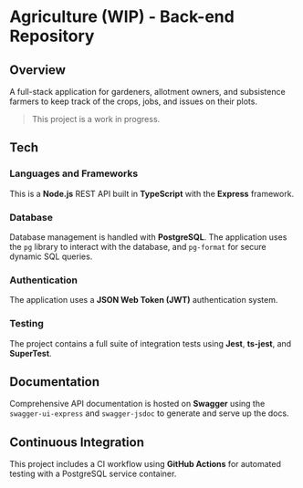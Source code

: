 # Agriculture (WIP) - Back-end Repository

## Overview

A full-stack application for gardeners, allotment owners, and subsistence farmers to keep track of the crops, jobs, and issues on their plots.

> This project is a work in progress.

## Tech

### Languages and Frameworks

This is a **Node.js** REST API built in **TypeScript** with the **Express** framework.

### Database

Database management is handled with **PostgreSQL**. The application uses the `pg` library to interact with the database, and `pg-format` for secure dynamic SQL queries. 

### Authentication

The application uses a **JSON Web Token (JWT)** authentication system.

### Testing

The project contains a full suite of integration tests using **Jest**, **ts-jest**, and **SuperTest**.

## Documentation

Comprehensive API documentation is hosted on **Swagger** using the `swagger-ui-express` and `swagger-jsdoc` to generate and serve up the docs.

## Continuous Integration

This project includes a CI workflow using **GitHub Actions** for automated testing with a PostgreSQL service container.